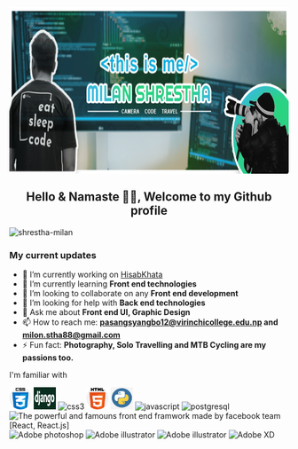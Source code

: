 <img align="center" src="/static/images/cover.png" alt="shrestha-milan" height="300" width="100%" />

<h2 align="center">Hello & Namaste 👋🙏, Welcome to my Github profile</h2>
<span><img src="https://komarev.com/ghpvc/?username=shrestha-milan" alt="shrestha-milan"></span>

<h3>My current updates</h3>

- 🔭 I’m currently working on [HisabKhata](https://github.com/shrestha-milan/Hisab-Khata)
- 🌱 I’m currently learning **Front end technologies**
- 👯 I’m looking to collaborate on any **Front end development**
- 🤔 I’m looking for help with **Back end technologies**
- 💬 Ask me about **Front end UI, Graphic Design**
- 📫 How to reach me:  **pasangsyangbo12@virinchicollege.edu.np and milon.stha88@gmail.com**
- ⚡ Fun fact: **Photography, Solo Travelling and MTB Cycling are my passions too.**


<p>I'm familiar with</p>
<p align="left"><img src="/static/icons/css.png" alt="CSS#" width="40" height="40"/> <img src="/static/icons/django-logo.png" alt="python django framework" width="40" height="40"/> <img src="https://devicons.github.io/devicon/devicon.git/icons/css3/css3-original-wordmark.svg" alt="css3" width="40" height="40"/> <img src="/static/icons/html-5.png" alt="HTML 5" width="40" height="40"/> <img src="/static/icons/python-logo.png" alt="the prowerful scripting language Python" width="40" height="40"/> <img src="https://devicons.github.io/devicon/devicon.git/icons/javascript/javascript-original.svg" alt="javascript" width="40" height="40"/> <img src="https://cdn.jsdelivr.net/gh/devicons/devicon@v2.11.0/devicon.min.css" alt="postgresql" width="40" height="40"/> <img src="https://cdn.jsdelivr.net/gh/devicons/devicon@v2.11.0/devicon.min.css" alt="The powerful and famouns front end framwork made by facebook team [React, React.js]" width="40" height="40"/> <img src="https://cdn.jsdelivr.net/gh/devicons/devicon@v2.11.0/devicon.min.css" alt="Adobe photoshop" width="40" height="40"/> <img src="https://cdn.jsdelivr.net/gh/devicons/devicon@v2.11.0/devicon.min.css" alt="Adobe illustrator" width="40" height="40"/> <img src="https://cdn.jsdelivr.net/gh/devicons/devicon@v2.11.0/devicon.min.css" alt="Adobe illustrator" width="40" height="40"/> <img src="https://cdn.jsdelivr.net/gh/devicons/devicon@v2.11.0/devicon.min.css" alt="Adobe XD" width="40" height="40"/>